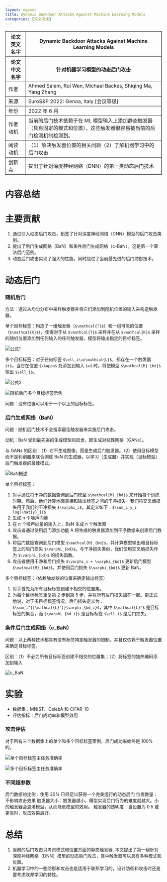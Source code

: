 ```yaml
---
layout: mypost
title: Dynamic Backdoor Attacks Against Machine Learning Models
categories: [论文阅读]
---
```


<table border="1">
    <tr>
        <th>论文英文名字</th>
        <th>Dynamic Backdoor Attacks Against Machine Learning Models</th>
    </tr>
    <tr>
        <th>论文中文名字</th>
        <th>针对机器学习模型的动态后门攻击</th>
    </tr>
    <tr>
        <td>作者</td>
        <td>Ahmed Salem, Rui Wen, Michael Backes, Shiqing Ma, Yang Zhang</td>
    </tr>
    <tr>
        <td>来源</td>
        <td>EuroS&P 2022: Genoa, Italy [会议等级]</td>
    </tr>
    <tr>
        <td>年份</td>
        <td>2022 年 6 月</td>
    </tr>
    <tr>
        <td>作者动机</td>
        <td>当前的后门技术依赖于在 ML 模型输入上添加静态触发器（具有固定的模式和位置），这些触发器很容易被当前的后门检测机制检测到。</td>
    </tr>
    <tr>
        <td>阅读动机</td>
        <td>（1）解决触发器位置的相关问题（2）了解机器学习中的后门攻击</td>
    </tr>
    <tr>
        <td>创新点</td>
        <td>提出了针对深度神经网络（DNN）的第一类动态后门技术</td>
    </tr>
</table>

# 内容总结

# 主要贡献

1. 通过引入动态后门攻击，拓宽了针对深度神经网络（DNN）模型的后门攻击类别。
2. 提出了后门生成网络（BaN）和条件后门生成网络（c-BaN），这是第一个算法后门范例。
3. 动态后门攻击实现了强大的性能，同时绕过了当前最先进的后门防御技术。

# 动态后门

### 随机后门

方法：通过从均匀分布中采样触发器并将它们添加到随机位置的输入来构造触发器。

单个目标标签：构造了一组触发器（`$\mathcal{T}$`）和一组可能的位置（`$\mathcal{K}$`），使得对于从 `$\mathcal{T}$` 采样并在从 `$\mathcal{K}$` 采样的随机位置添加到任何输入的任何触发器，模型将输出指定的目标标签。

![公式1](公式1.png)

多个目标标签：对于任何标签 `$\ell_i\in\mathcal{L}$`，都存在一个触发器 `$t$`，当它在位置 `$\kappa$` 处添加到输入 `$x$` 时，将使模型 `$\mathcal{M}_{bd}$` 输出 `$\ell_i$`。

![公式2](公式2.png)

![随机后门多个目标标签示例](随机后门多个目标标签示例.png)

问题：没有位置可以用于一个以上的目标标签。

### 后门生成网络（BaN）

问题：随机后门技术不会搜索最佳触发器来实施后门攻击。

动机：BaN 受到最先进的生成模型的启发，即生成对抗性网络（GANs）。

与 GANs 的区别：（1）它不生成图像，而是生成后门触发器。（2）使用目标模型而不是判别器来联合训练 BaN 的生成器，以学习（生成器）并实现（目标模型）后门触发器的最佳模式。

![BaN概述](BaN概述.png)

单个目标标签：

1. 对手通过将干净的数据查询到后门模型 `$\mathcal{M}_{bd}$` 来开始每个训练时期。然后，他们计算地面真相和输出标签之间的干净损失。我们将交叉熵损失用于我们的干净损失 `$\varphi_c$`，其定义如下：`$\sum_i y_i log(\hat{y}_i)$`
2. 生成 n 个噪声向量
3. 在 n 个噪声向量的输入上，BaN 生成 n 个触发器
4. 攻击者通过使用后门添加功能 A 将生成的触发器添加到干净数据来创建后门数据。
5. 将后门数据查询到后门模型 `$\mathcal{M}_{bd}$`，并计算模型输出和目标标签上的后门损失 `$\varphi_{bd}$`。与干净损失类似，我们使用交叉熵损失作为 `$\varphi_{bd}$` 的损失函数。
6. 攻击者使用干净和后门损失 `$\varphi_c + \varphi_{bd}$` 更新后门模型 `$\mathcal{M}_{bd}$`，并使用后门损失 `$\varphi_{bd}$` 更新 BaN。

多个目标标签：（依赖触发器的位置来确定输出标签）

1. 对手首先为所有目标标签创建不相交的位置集。
2. 为每个目标标签重复第 2 步到第 5 步，并将所有后门损失加在一起。更正式地说，对于多目标标签情况，后门损失定义为：`$\sum_i^{|\mathcal{L}'|}\varphi_{bd_i}$`，其中 `$\mathcal{L}'$` 是目标标签的集合，而 `$\varphi_{bd_i}$` 是目标标签 `$\ell_i$` 是后门损失。

### 条件后门生成网络（c_BaN）

问题：以上两种技术都具有没有标签特定触发器的限制，并且仅依赖于触发器位置来确定目标标签。

区别：（1）不必为所有目标标签创建不相交的位置集；（2）将标签的独热编码添加到输入

![c_BaN](c_BaN概述.png)

# 实验

+ 数据集：MNIST、CelebA 和 CIFAR-10
+ 评估指标：后门成功率和模型效用

### 攻击评估

对于所有三个数据集上的单个和多个目标标签案例，后门成功率始终是 100% 的。

![单个目标标签主任务准确率](单个目标标签主任务准确率.png)

![多个目标标签主任务准确率](多个目标标签主任务准确率.png)

### 不同超参数

后门数据的比例：使用 30% 已经足以获得一个完美运行的动态后门
位置数量：不影响攻击效果
触发器大小：触发器越小，模型实现后门行为的难度就越大。小的触发器会混淆模型，从而降低模型的效用。
触发器的透明度：当设置为 0.5 或更高时，攻击效果最好。

# 总结

1. 当前的后门攻击只考虑模式和位置方面的静态触发器, 本文提出了第一组针对深度神经网络（DNN）模型的动态后门攻击，其中触发器可以具有多种模式和位置。
2. 机器学习中的一些防御和攻击也是适用于联邦学习的，设计防御和攻击时还是要考虑联邦学习的特性。